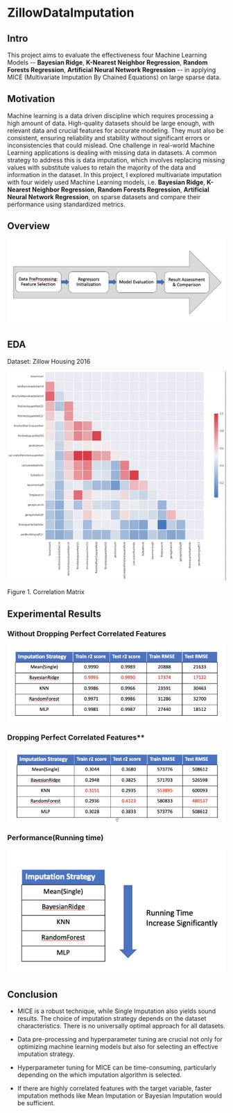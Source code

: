 # ZillowDataImputation

## Intro

This project aims to evaluate the effectiveness four Machine Learning Models -- **Bayesian Ridge**, **K-Nearest Neighbor Regression**, **Random Forests Regression**, **Artificial Neural Network Regression** -- in applying MICE (Multivariate Imputation By Chained Equations) on large sparse data.


## Motivation

Machine learning is a data driven discipline which requires processing a high amount of data. High-quality datasets should be large enough, with relevant data and crucial features for accurate modeling. They must also be consistent, ensuring reliability and stability without significant errors or inconsistencies that could mislead. One challenge in real-world Machine Learning applications is dealing with missing data in datasets. A common strategy to address this is data imputation, which involves replacing missing values with substitute values to retain the majority of the data and information in the dataset. In this project, I explored multivariate imputation with four widely used Machine Learning models, i.e. **Bayesian Ridge**, **K-Nearest Neighbor Regression**, **Random Forests Regression**, **Artificial Neural Network Regression**, on sparse datasets and compare their performance using standardized metrics.

## Overview

![Image Alt text](/Image/Overview.png)

## EDA

Dataset: Zillow Housing 2016

![Image Alt text](/Image/Dataset.png)

Figure 1. Correlation Matrix

## Experimental Results

### Without Dropping Perfect Correlated Features

![Image Alt text](/Image/Result1.png)

### Dropping Perfect Correlated Features**

![Image Alt text](/Image/Result2.png)


### Performance(Running time)

![Image Alt text](/Image/Time.png)

## Conclusion

- MICE is a robust technique, while Single Imputation also yields sound results. The choice of imputation strategy depends on the dataset characteristics. There is no universally optimal approach for all datasets. 

- Data pre-processing and hyperparameter tuning are crucial not only for optimizing machine learning models but also for selecting an effective imputation strategy.

- Hyperparameter tuning for MICE can be time-consuming, particularly depending on the which imputation algorithm is selected.

- If there are highly correlated features with the target variable, faster imputation methods like Mean Imputation or Bayesian Imputation would be sufficient.

